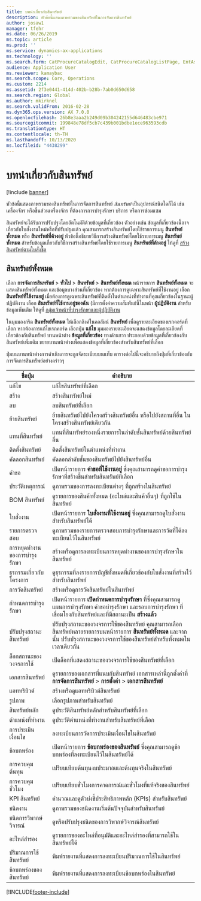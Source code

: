 ```yaml
---
title: บทนำเกี่ยวกับสินทรัพย์
description: หัวข้อนี้แสดงภาพรวมของสินทรัพย์ในการจัดการสินทรัพย์
author: josaw1
manager: tfehr
ms.date: 06/26/2019
ms.topic: article
ms.prod: ''
ms.service: dynamics-ax-applications
ms.technology: ''
ms.search.form: CatProcureCatalogEdit, CatProcureCatalogListPage, EntAssetTimeline, EntAssetObjectTableLookup, EntAssetObjectTableParent, EntAssetObjectOverview, EntAssetObjectImage, EntAssetObjectTable, EntAssetLifecycleStateLog, EntAssetObjectWorkOrderActive, EntAssetObjectAttribute
audience: Application User
ms.reviewer: kamaybac
ms.search.scope: Core, Operations
ms.custom: 2214
ms.assetid: 2f3e0441-414d-402b-b28b-7ab0d650d658
ms.search.region: Global
ms.author: mkirknel
ms.search.validFrom: 2016-02-28
ms.dyn365.ops.version: AX 7.0.0
ms.openlocfilehash: 26b8e3aaa2b249d09b304242155d646483cbe971
ms.sourcegitcommit: 199848e78df5cb7c439b001bdbe1ece963593cdb
ms.translationtype: HT
ms.contentlocale: th-TH
ms.lasthandoff: 10/13/2020
ms.locfileid: "4438299"
---
```

# <a name="introduction-to-assets"></a>บทนำเกี่ยวกับสินทรัพย์

[!include [banner](../../includes/banner.md)]

 

หัวข้อนี้แสดงภาพรวมของสินทรัพย์ในการจัดการสินทรัพย์ *สินทรัพย์* เป็นอุปกรณ์ชนิดใดก็ได้ เช่น เครื่องจักร หรือชิ้นส่วนเครื่องจักร ที่ต้องการการบำรุงรักษา บริการ หรือการซ่อมแซม

สินทรัพย์จะได้รับการปรับปรุงโดยอัตโนมัติด้วยข้อมูลที่เกี่ยวข้อง ตัวอย่างเช่น ข้อมูลที่เกี่ยวข้องนี้อาจเกี่ยวกับใบสั่งงานใหม่หรือที่ปรับปรุงแล้ว คุณสามารถสร้างสินทรัพย์โดยใช้รายการเมนู **สินทรัพย์ทั้งหมด** หรือ **สินทรัพย์ที่ค้างอยู่** หัวข้อนี้อธิบายวิธีการสร้างสินทรัพย์โดยใช้รายการเมนู **สินทรัพย์ทั้งหมด** สำหรับข้อมูลเกี่ยวกับวิธีการสร้างสินทรัพย์โดยใช้รายการเมนู **สินทรัพย์ที่ค้างอยู่** ให้ดูที่ [สร้างสินทรัพย์ตามใบสั่งซื้อ](../objects/create-objects-based-on-purchase-orders.md)

## <a name="all-assets"></a>สินทรัพย์ทั้งหมด

เลือก **การจัดการสินทรัพย์** \> **ทั่วไป** \> **สินทรัพย์** \> **สินทรัพย์ทั้งหมด** หน้ารายการ **สินทรัพย์ทั้งหมด** จะแสดงสินทรัพย์ทั้งหมด และข้อมูลบางส่วนที่เกี่ยวข้อง หากต้องการดูเฉพาะสินทรัพย์ที่ใช้งานอยู่ เลือก **สินทรัพย์ที่ใช้งานอยู่** เมื่อต้องการดูเฉพาะสินทรัพย์ที่ติดตั้งในตำแหน่งที่ทำงานที่คุณเกี่ยวข้องในฐานะผู้ปฏิบัติงาน เลือก **สินทรัพย์ที่ใช้งานอยู่ของฉัน** (มีการตั้งค่าความสัมพันธ์นี้ในหน้า **ผู้ปฏิบัติงาน** สำหรับข้อมูลเพิ่มเติม ให้ดูที่ [กลุ่มเจ้าหน้าที่บำรุงรักษาและผู้ปฏิบัติงาน](../setup-for-objects/workers-and-worker-groups.md)

ในมุมมองกริด **สินทรัพย์ทั้งหมด** ให้เลือกลิงค์ในคอลัมน์ **สินทรัพย์** เพื่อดูรายละเอียดของเรกคอร์ดที่เลือก หากต้องการแก้ไขเรกคอร์ด เลือกปุ่ม **แก้ไข** มุมมองรายละเอียดจะแสดงข้อมูลโดยละเอียดที่เกี่ยวข้องกับสินทรัพย์ บานหน้าต่าง **ข้อมูลที่เกี่ยวข้อง** ทางด้านขวา ประกอบด้วยข้อมูลที่เกี่ยวข้องกับสินทรัพย์เพิ่มเติม ขยายบานหน้าต่างเพื่อแสดงข้อมูลที่เกี่ยวข้องสำหรับสินทรัพย์ที่เลือก

ปุ่มบนบานหน้าต่างการดำเนินการจะถูกจัดระเบียบบนแท็บ ตารางต่อไปนี้จะอธิบายถึงปุ่มที่เกี่ยวข้องกับการจัดการสินทรัพย์อย่างคร่าวๆ

| ชื่อปุ่ม          | คำอธิบาย                                                                                                                                                       |
|----------------------|-------------------------------------------------------------------------------------------------------------------------------------------------------------------|
| แก้ไข                 | แก้ไขสินทรัพย์ที่เลือก                                                                                                                                         |
| สร้าง                   | สร้างสินทรัพย์ใหม่                                                                                                                                                |
| ลบ               | ลบสินทรัพย์ที่เลือก                                                                                                                                       |
| ย้ายสินทรัพย์           | ย้ายสินทรัพย์ไปยังโครงสร้างสินทรัพย์อื่น หรือไปยังสถานที่อื่น ในโครงสร้างสินทรัพย์เดียวกัน                                                                                         |
| แทนที่สินทรัพย์        | แทนที่สินทรัพย์รองหนึ่งรายการในลำดับชั้นสินทรัพย์ด้วยสินทรัพย์อื่น                                                                                                  |
| ติดตั้งสินทรัพย์        | ติดตั้งสินทรัพย์ในตำแหน่งที่ทำงาน                                                                                                                          |
| คัดลอกสินทรัพย์           | คัดลอกลำดับชั้นของสินทรัพย์ไปยังสินทรัพย์อื่น                                                                                                                          |
| คำขอ             | เปิดหน้ารายการ **คำขอที่ใช้งานอยู่** ซึ่งคุณสามารถดูคำขอการบำรุงรักษาที่สร้างขึ้นสำหรับสินทรัพย์ที่เลือก                                                                         |
| ประวัติเหตุการณ์        | ดูภาพรวมของการลงทะเบียนต่างๆ ที่ถูกสร้างในสินทรัพย์                                                                                                         |
| BOM สินทรัพย์            | ดูรายการของสินค้าทั้งหมด (อะไหล่และสินค้าอื่นๆ) ที่ถูกใช้ในสินทรัพย์                                                                                  |
| ใบสั่งงาน          | เปิดหน้ารายการ **ใบสั่งงานที่ใช้งานอยู่** ซึ่งคุณสามารถดูใบสั่งงานสำหรับสินทรัพย์ได้                                                                                        |
| รายการตรวจสอบ            | ดูภาพรวมของรายการตรวจสอบการบำรุงรักษาและการวัดที่ได้ลงทะเบียนไว้ในสินทรัพย์                                                                                                 |
| การหยุดทำงานของการบำรุงรักษา | สร้างหรือดูการลงทะเบียนการหยุดทำงานของการบำรุงรักษาในสินทรัพย์                                                                                                       |
| ธุรกรรมเกี่ยวกับโครงการ | ดูธุรกรรมที่ลงรายการบัญชีทั้งหมดที่เกี่ยวข้องกับใบสั่งงานที่สร้างไว้สำหรับสินทรัพย์                                                                                       |
| การวัดสินทรัพย์       | สร้างหรือดูการวัดสินทรัพย์ในสินทรัพย์                                                                                                               |
| กำหนดการบำรุงรักษา | เปิดหน้ารายการ **เปิดกำหนดการบำรุงรักษา** ที่ซึ่งคุณสามารถดูแผนการบำรุงรักษา คำขอบำรุงรักษา และรอบการบำรุงรักษา ที่เชื่อมโยงกับสินทรัพย์และที่มีสถานะเป็น **สร้างแล้ว** |
| ปรับปรุงสถานะสินทรัพย์   | ปรับปรุงสถานะของวงจรการใช้ของสินทรัพย์ คุณสามารถเลือกสินทรัพย์หลายรายการบนหน้ารายการ **สินทรัพย์ทั้งหมด** และจากนั้น ปรับปรุงสถานะของวงจรการใช้ของสินทรัพย์สำหรับทั้งหมดในเวลาเดียวกัน              |
| ล็อกสถานะของวงจรการใช้  | เปิดล็อกที่แสดงสถานะของวงจรการใช้ของสินทรัพย์ที่เลือก                                                                                                                 |
| เอกสารสินทรัพย์      | ดูรายการของเอกสารที่แนบกับสินทรัพย์ เอกสารเหล่านี้ถูกตั้งค่าที่ **การจัดการสินทรัพย์** \> **การตั้งค่า** \> **เอกสารสินทรัพย์**                 |
| แอททริบิวต์           | สร้างหรือดูแอททริบิวต์สินทรัพย์                                                                                                                             |
| รูปภาพ                | เลือกรูปภาพสำหรับสินทรัพย์                                                                                                                                   |
| สินทรัพย์หลัก        | ดูประวัติสินทรัพย์หลักสำหรับสินทรัพย์ที่เลือก                                                                                                                |
| ตำแหน่งที่ทำงาน | ดูประวัติตำแหน่งที่ทำงานสำหรับสินทรัพย์ที่เลือก                                                                                                          |
| การประเมินเงื่อนไข | ลงทะเบียนการวัดการประเมินเงื่อนไขในสินทรัพย์                                                                                                         |
| ข้อบกพร่อง               | เปิดหน้ารายการ **ข้อบกพร่องของสินทรัพย์** ซึ่งคุณสามารถดูข้อบกพร่องที่ลงทะเบียนไว้ในสินทรัพย์ได้                                                                                             |
| การควบคุมต้นทุน         | เปรียบเทียบต้นทุนงบประมาณและต้นทุนจริงในสินทรัพย์                                                                                                              |
| การควบคุมชั่วโมง         | เปรียบเทียบชั่วโมงการคาดการณ์และชั่วโมงที่แท้จริงของสินทรัพย์                                                                                                              |
| KPI สินทรัพย์           | คำนวณและดูตัวบ่งชี้ประสิทธิภาพหลัก (KPIs) สำหรับสินทรัพย์                                                                                              |
| ชนิดงาน            | ดูภาพรวมของชนิดงานเริ่มต้นปัจจุบันสำหรับสินทรัพย์                                                                                                            |
| ชนิดการวิพากษ์วิจารณ์    | ดูหรือปรับปรุงชนิดของการวิพากษ์วิจารณ์สินทรัพย์                                                                                                                              |
| อะไหล่สำรอง          | ดูรายการของอะไหล่ที่อนุมัติและอะไหล่สำรองที่สามารถใช้ในสินทรัพย์ได้                                                                               |
| ปริมาณการใช้สินทรัพย์    | พิมพ์รายงานที่แสดงการลงทะเบียนปริมาณการใช้ในสินทรัพย์                                                                                                |
| ข้อบกพร่องของสินทรัพย์          | พิมพ์รายงานที่แสดงการลงทะเบียนข้อบกพร่องในสินทรัพย์                                                                                                      |


[!INCLUDE[footer-include](../../../includes/footer-banner.md)]